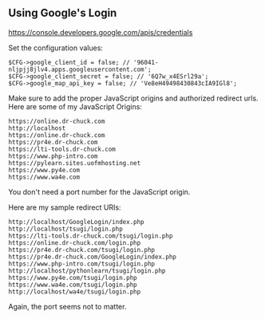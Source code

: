 Using Google's Login
--------------------

https://console.developers.google.com/apis/credentials

Set the configuration values:

    $CFG->google_client_id = false; // '96041-nljpjj8jlv4.apps.googleusercontent.com';
    $CFG->google_client_secret = false; // '6Q7w_x4ESrl29a';
    $CFG->google_map_api_key = false; // 'Ve8eH49498430843cIA9IGl8';

Make sure to add the proper JavaScript origins and authorized redirect urls.
Here are some of my JavaScript Origins:

    https://online.dr-chuck.com
    http://localhost
    https://online.dr-chuck.com
    https://pr4e.dr-chuck.com
    https://lti-tools.dr-chuck.com
    https://www.php-intro.com
    https://pylearn.sites.uofmhosting.net
    https://www.py4e.com
    https://www.wa4e.com

You don't need a port number for the JavaScript origin.

Here are my sample redirect URIs:

    http://localhost/GoogleLogin/index.php
    http://localhost/tsugi/login.php
    https://lti-tools.dr-chuck.com/tsugi/login.php
    https://online.dr-chuck.com/login.php
    https://pr4e.dr-chuck.com/tsugi/login.php
    https://pr4e.dr-chuck.com/GoogleLogin/index.php
    https://www.php-intro.com/tsugi/login.php
    http://localhost/pythonlearn/tsugi/login.php
    https://www.py4e.com/tsugi/login.php
    https://www.wa4e.com/tsugi/login.php
    http://localhost/wa4e/tsugi/login.php

Again, the port seems not to matter.

